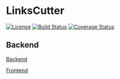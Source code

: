 # LinksCutter
[![License](https://img.shields.io/badge/license-MIT-blue.svg)](https://github.com/Afonasev/LinksCutter/blob/master/LICENSE)
[![Build Status](https://travis-ci.org/Afonasev/LinksCutter.svg?branch=master)](https://travis-ci.org/Afonasev/LinksCutter)
[![Coverage Status](https://coveralls.io/repos/github/Afonasev/LinksCutter/badge.svg?branch=master)](https://coveralls.io/github/Afonasev/LinksCutter?branch=master)

## Backend

[Backend](https://github.com/Afonasev/LinksCutter/blob/master/backend/README.md)

[Frontend](https://github.com/Afonasev/LinksCutter/blob/master/frontend/README.md)

